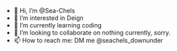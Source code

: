 - 👋 Hi, I’m @Sea-Chels
- 👀 I’m interested in Deign 
- 🌱 I’m currently learning coding
- 💞️ I’m looking to collaborate on nothing currently, sorry. 
- 📫 How to reach me: DM me @seachels_downunder
<!---
Sea-Chels/Sea-Chels is a ✨ special ✨ repository because its `README.md` (this file) appears on your GitHub profile.
You can click the Preview link to take a look at your changes.
--->
